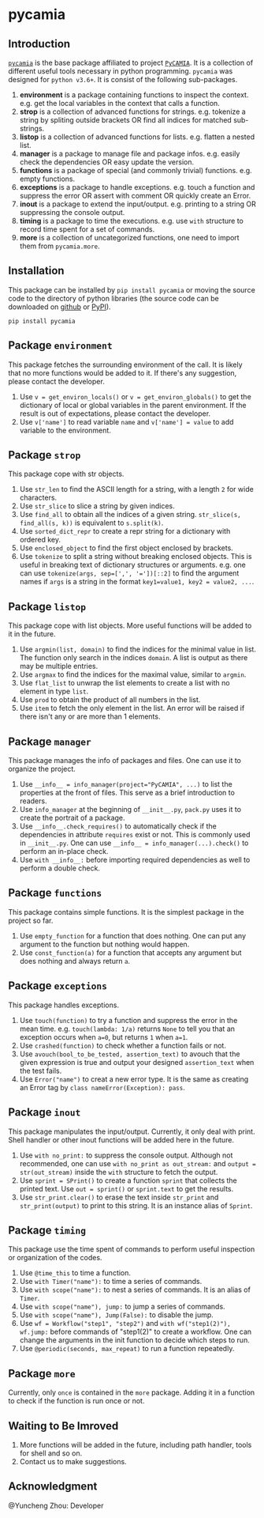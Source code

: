 # pycamia

## Introduction

[`pycamia`](https://github.com/Bertie97/pycamia/tree/main/pycamia) is the base package affiliated to project [`PyCAMIA`](https://github.com/Bertie97/pycamia). It is a collection of different useful tools necessary in python programming. `pycamia` was designed for `python v3.6+`. It is consist of the following sub-packages. 

1. **environment** is a package containing functions to inspect the context. e.g. get the local variables in the context that calls a function. 
2. **strop** is a collection of advanced functions for strings. e.g. tokenize a string by spliting outside brackets OR find all indices for matched sub-strings.
3. **listop** is a collection of advanced functions for lists. e.g. flatten a nested list.
4. **manager** is a package to manage file and package infos. e.g. easily check the dependencies OR easy update the version. 
5. **functions** is a package of special (and commonly trivial) functions. e.g. empty functions. 
6. **exceptions** is a package to handle exceptions. e.g. touch a function and suppress the error OR assert with comment OR quickly create an Error.
7. **inout** is a package to extend the input/output. e.g. printing to a string OR suppressing the console output. 
8. **timing** is a package to time the executions. e.g. use `with` structure to record time spent for a set of commands. 
9. **more** is a collection of uncategorized functions, one need to import them from `pycamia.more`.

## Installation

This package can be installed by `pip install pycamia` or moving the source code to the directory of python libraries (the source code can be downloaded on [github](https://github.com/Bertie97/pycamia) or [PyPI](https://pypi.org/project/pyoverload/)). 

```shell
pip install pycamia
```

## Package `environment`

This package fetches the surrounding environment of the call. It is likely that no more functions would be added to it. If there's any suggestion, please contact the developer. 
1. Use `v = get_environ_locals()` or `v = get_environ_globals()` to get the dictionary of local or global variables in the parent environment. If the result is out of expectations, please contact the developer. 
2. Use `v['name']` to read variable `name` and `v['name'] = value` to add variable to the environment. 

## Package `strop`

This package cope with str objects. 
1. Use `str_len` to find the ASCII length for a string, with a length `2` for wide characters.
2. Use `str_slice` to slice a string by given indices.
3. Use `find_all` to obtain all the indices of a given string. `str_slice(s, find_all(s, k))` is equivalent to `s.split(k)`. 
4. Use `sorted_dict_repr` to create a repr string for a dictionary with ordered key.
5. Use `enclosed_object` to find the first object enclosed by brackets. 
6. Use `tokenize` to split a string without breaking enclosed objects. This is useful in breaking text of dictionary structures or arguments. e.g. one can use `tokenize(args, sep=[',', '='])[::2]` to find the argument names if `args` is a string in the format `key1=value1, key2 = value2, ...`.

## Package `listop`

This package cope with list objects. More useful functions will be added to it in the future. 
1. Use `argmin(list, domain)` to find the indices for the minimal value in list. The function only search in the indices `domain`. A list is output as there may be multiple entries. 
2. Use `argmax` to find the indices for the maximal value, similar to `argmin`. 
3. Use `flat_list` to unwrap the list elements to create a list with no element in type `list`. 
4. Use `prod` to obtain the product of all numbers in the list. 
5. Use `item` to fetch the only element in the list. An error will be raised if there isn't any or are more than 1 elements. 

## Package `manager`

This package manages the info of packages and files. One can use it to organize the project. 
1. Use `__info__ = info_manager(project="PyCAMIA", ...)` to list the properties at the front of files. This serve as a brief introduction to readers.
2. Use `info_manager` at the beginning of `__init__.py`, `pack.py` uses it to create the portrait of a package. 
3. Use `__info__.check_requires()` to automatically check if the dependencies in attribute `requires` exist or not. This is commonly used in `__init__.py`. One can use `__info__ = info_manager(...).check()` to perform an in-place check.
4. Use `with __info__:` before importing required dependencies as well to perform a double check. 

## Package `functions`

This package contains simple functions. It is the simplest package in the project so far. 
1. Use `empty_function` for a function that does nothing. One can put any argument to the function but nothing would happen. 
2. Use `const_function(a)` for a function that accepts any argument but does nothing and always return `a`.

## Package `exceptions`

This package handles exceptions. 
1. Use `touch(function)` to try a function and suppress the error in the mean time. e.g. `touch(lambda: 1/a)` returns `None` to tell you that an exception occurs when `a=0`, but returns `1` when `a=1`. 
2. Use `crashed(function)` to check whether a function fails or not. 
3. Use `avouch(bool_to_be_tested, assertion_text)` to avouch that the given expression is true and output your designed `assertion_text` when the test fails. 
4. Use `Error("name")` to creat a new error type. It is the same as creating an Error tag by `class nameError(Exception): pass`.

## Package `inout`

This package manipulates the input/output. Currently, it only deal with print. Shell handler or other inout functions will be added here in the future. 
1. Use `with no_print:` to suppress the console output. Although not recommended, one can use `with no_print as out_stream:` and `output = str(out_stream)` inside the `with` structure to fetch the output. 
2. Use `sprint = SPrint()` to create a function `sprint` that collects the printed text. Use `out = sprint()` or `sprint.text` to get the results.
3. Use `str_print.clear()` to erase the text inside `str_print` and `str_print(output)` to print to this string. It is an instance alias of `Sprint`. 

## Package `timing`

This package use the time spent of commands to perform useful inspection or organization of the codes.
1. Use `@time_this` to time a function.
2. Use `with Timer("name"):` to time a series of commands.
3. Use `with scope("name"):` to nest a series of commands. It is an alias of `Timer`. 
4. Use `with scope("name"), jump:` to jump a series of commands. 
5. Use `with scope("name"), Jump(False):` to disable the jump.
6. Use `wf = Workflow("step1", "step2")` and `with wf("step1(2)"), wf.jump:` before commands of "step1(2)" to create a workflow. One can change the arguments in the init function to decide which steps to run. 
7. Use `@periodic(seconds, max_repeat)` to run a function repeatedly. 

## Package `more`

Currently, only `once` is contained in the `more` package. 
Adding it in a function to check if the function is run once or not. 

## Waiting to Be Imroved

1. More functions will be added in the future, including path handler, tools for shell and so on. 
2. Contact us to make suggestions. 

## Acknowledgment

@Yuncheng Zhou: Developer